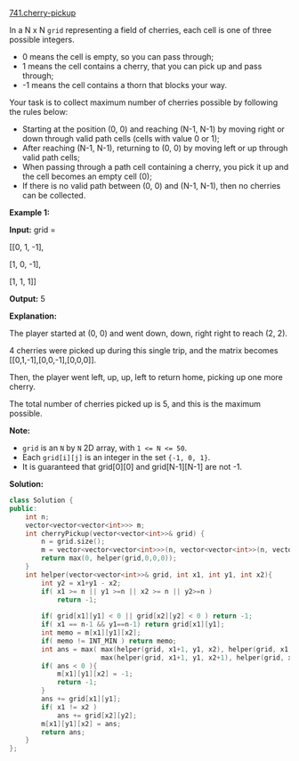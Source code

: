 [741.cherry-pickup](https://leetcode.com/problems/cherry-pickup/)  

In a N x N `grid` representing a field of cherries, each cell is one of three possible integers.

*   0 means the cell is empty, so you can pass through;
*   1 means the cell contains a cherry, that you can pick up and pass through;
*   \-1 means the cell contains a thorn that blocks your way.

Your task is to collect maximum number of cherries possible by following the rules below:

*   Starting at the position (0, 0) and reaching (N-1, N-1) by moving right or down through valid path cells (cells with value 0 or 1);
*   After reaching (N-1, N-1), returning to (0, 0) by moving left or up through valid path cells;
*   When passing through a path cell containing a cherry, you pick it up and the cell becomes an empty cell (0);
*   If there is no valid path between (0, 0) and (N-1, N-1), then no cherries can be collected.

**Example 1:**

  
**Input:** grid =
  
\[\[0, 1, -1\],
  
 \[1, 0, -1\],
  
 \[1, 1,  1\]\]
  
**Output:** 5
  
**Explanation:** 
  
The player started at (0, 0) and went down, down, right right to reach (2, 2).
  
4 cherries were picked up during this single trip, and the matrix becomes \[\[0,1,-1\],\[0,0,-1\],\[0,0,0\]\].
  
Then, the player went left, up, up, left to return home, picking up one more cherry.
  
The total number of cherries picked up is 5, and this is the maximum possible.
  

**Note:**

*   `grid` is an `N` by `N` 2D array, with `1 <= N <= 50`.
*   Each `grid[i][j]` is an integer in the set `{-1, 0, 1}`.
*   It is guaranteed that grid\[0\]\[0\] and grid\[N-1\]\[N-1\] are not -1.  



**Solution:**  

```cpp
class Solution {
public:
    int n;
    vector<vector<vector<int>>> m;
    int cherryPickup(vector<vector<int>>& grid) {
        n = grid.size();
        m = vector<vector<vector<int>>>(n, vector<vector<int>>(n, vector<int>(n, INT_MIN)));
        return max(0, helper(grid,0,0,0));
    }
    int helper(vector<vector<int>>& grid, int x1, int y1, int x2){
        int y2 = x1+y1 - x2;
        if( x1 >= n || y1 >=n || x2 >= n || y2>=n )
            return -1;
        
        if( grid[x1][y1] < 0 || grid[x2][y2] < 0 ) return -1;
        if( x1 == n-1 && y1==n-1) return grid[x1][y1];
        int memo = m[x1][y1][x2];
        if( memo != INT_MIN ) return memo;
        int ans = max( max(helper(grid, x1+1, y1, x2), helper(grid, x1, y1+1, x2) ), 
                       max(helper(grid, x1+1, y1, x2+1), helper(grid, x1, y1+1, x2+1) ) );
        if( ans < 0 ){
            m[x1][y1][x2] = -1;
            return -1;
        }
        ans += grid[x1][y1];
        if( x1 != x2 )
            ans += grid[x2][y2];
        m[x1][y1][x2] = ans;
        return ans;
    }
};
```
      